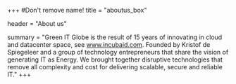 +++
#Don't remove name!
title = "aboutus_box"

header = "About us"

summary = "Green IT Globe is the result of 15 years of innovating in cloud and datacenter space, see www.incubaid.com. Founded by Kristof de Spiegeleer and a group of technology entrepreneurs that share the vision of generating IT as Energy. We brought together disruptive technologies that remove all complexity and cost for delivering scalable, secure and reliable IT."
+++
